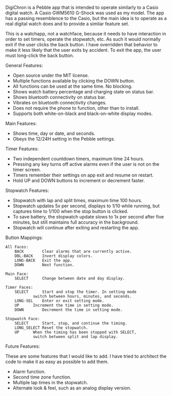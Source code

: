 DigiChron is a Pebble app that is intended to operate similarly to a Casio
digital watch. A Casio GWM5610 G-Shock was used as my model. The app has a
passing resemblence to the Casio, but the main idea is to operate as a real
digital watch does and to provide a similar feature set.

This is a watchapp, not a watchface, because it needs to have interaction in
order to set timers, operate the stopwatch, etc. As such it would normally exit
if the user clicks the back button. I have overridden that behavior to make it
less likely that the user exits by accident. To exit the app, the user must
long-click the back button.

General Features:

- Open source under the MIT license.
- Multiple functions available by clicking the DOWN button.
- All functions can be used at the same time. No blocking.
- Shows watch battery percentage and charging state on status bar.
- Shows bluetooth connectivity on status bar.
- Vibrates on bluetooth connectivity changes.
- Does not require the phone to function, other than to install.
- Supports both white-on-black and black-on-white display modes.

Main Features:

- Shows time, day or date, and seconds.
- Obeys the 12/24H setting in the Pebble settings.

Timer Features:

- Two independent countdown timers, maximum time 24 hours.
- Pressing any key turns off active alarms even if the user is not
  on the timer screen.
- Timers remember their settings on app exit and resume on restart.
- Hold UP and DOWN buttons to increment or decrement faster.

Stopwatch Features:

- Stopwatch with lap and split times, maximum time 100 hours.
- Stopwatch updates 5x per second, displays to 1/10 while running,
  but captures time to 1/100 when the stop button is clicked.
- To save battery, the stopwatch update slows to 1x per second after five
  minutes, but still maintains full accuracy in the background.
- Stopwatch will continue after exiting and restarting the app.

Button Mappings:

	All Faces:
		BACK		Clear alarms that are currently active.
		DBL-BACK	Invert display colors.
		LONG-BACK	Exit the app.
		DOWN		Next function.

	Main Face:
		SELECT		Change between date and day display.

	Timer Faces:
		SELECT		Start and stop the timer. In setting mode
				switch between hours, minutes, and seconds.
		LONG-SEL	Enter or exit setting mode.
		UP		Increment the time in setting mode.
		DOWN		Decrement the time in setting mode.

	Stopwatch Face:
		SELECT		Start, stop, and continue the timing.
		LONG_SELECT	Reset the stopwatch.
		UP		When the timing has been stopped with SELECT,
				switch between split and lap display.

Future Features:

These are some features that I would like to add. I have tried to architect
the code to make it as easy as possible to add them.

- Alarm function.
- Second time zone function.
- Multiple lap times in the stopwatch.
- Alternate look & feel, such as an analog display version.

